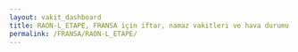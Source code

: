 ```yaml
---
layout: vakit_dashboard
title: RAON-L_ETAPE, FRANSA için iftar, namaz vakitleri ve hava durumu - ilçe/eyalet seç
permalink: /FRANSA/RAON-L_ETAPE/
---
```


<script type="text/javascript">
  var GLOBAL_COUNTRY = 'FRANSA';
  var GLOBAL_CITY = 'RAON-L_ETAPE';
  var GLOBAL_STATE = '';
  var lat = 72;
  var lon = 21;
</script>
